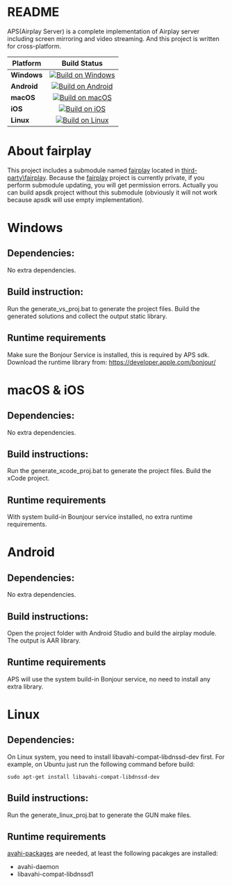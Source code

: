 README
===========================
APS(Airplay Server) is a complete implementation of Airplay server including screen mirroring and video streaming. And this project is written for cross-platform.

| Platform | Build Status |
| --- |  :---: |
| **Windows** | [![Build on Windows](https://github.com/air-display/apsdk/actions/workflows/build-windows.yml/badge.svg)](https://github.com/air-display/apsdk/actions/workflows/build-windows.yml) |
| **Android** | [![Build on Android](https://github.com/air-display/apsdk/actions/workflows/build-android.yml/badge.svg)](https://github.com/air-display/apsdk/actions/workflows/build-android.yml) |
| **macOS**   | [![Build on macOS](https://github.com/air-display/apsdk/actions/workflows/build-macos.yml/badge.svg)](https://github.com/air-display/apsdk/actions/workflows/build-macos.yml) |
| **iOS**     | [![Build on iOS](https://github.com/air-display/apsdk/actions/workflows/build-ios.yml/badge.svg)](https://github.com/air-display/apsdk/actions/workflows/build-ios.yml) |
| **Linux**   | [![Build on Linux](https://github.com/air-display/apsdk/actions/workflows/build-linux.yml/badge.svg)](https://github.com/air-display/apsdk/actions/workflows/build-linux.yml) |

# About fairplay
This project includes a submodule named [fairplay](https://github.com/air-display/fairplay) located in [third-party\fairplay](third-party\fairplay). Because the [fairplay](https://github.com/air-display/fairplay) project is currently private, if you perform submodule updating, you will get permission errors. Actually you can build apsdk project without this submodule (obviously it will not work because apsdk will use empty implementation).

# Windows
## Dependencies: 
No extra dependencies.

## Build instruction:
Run the generate_vs_proj.bat to generate the project files. Build the generated solutions and collect the output static library. 

## Runtime requirements
Make sure the Bonjour Service is installed, this is required by APS sdk. Download the runtime library from: https://developer.apple.com/bonjour/

# macOS & iOS
## Dependencies:
No extra dependencies.

## Build instructions:
Run the generate_xcode_proj.bat to generate the project files. Build the xCode project.

## Runtime requirements
With system build-in Bounjour service installed, no extra runtime requirements.


# Android
## Dependencies:
No extra dependencies.

## Build instructions:
Open the project folder with Android Studio and build the airplay module. The output is AAR library.

## Runtime requirements
APS will use the system build-in Bonjour service, no need to install any extra library.

# Linux
## Dependencies:
On Linux system, you need to install libavahi-compat-libdnssd-dev first. For example, on Ubuntu just run the following command before build:
```
sudo apt-get install libavahi-compat-libdnssd-dev
```

## Build instructions:
Run the generate_linux_proj.bat to generate the GUN make files.

## Runtime requirements
[avahi-packages](https://launchpad.net/ubuntu/+source/avahi) are needed, at least the following pacakges are installed:
- avahi-daemon
- libavahi-compat-libdnssd1
